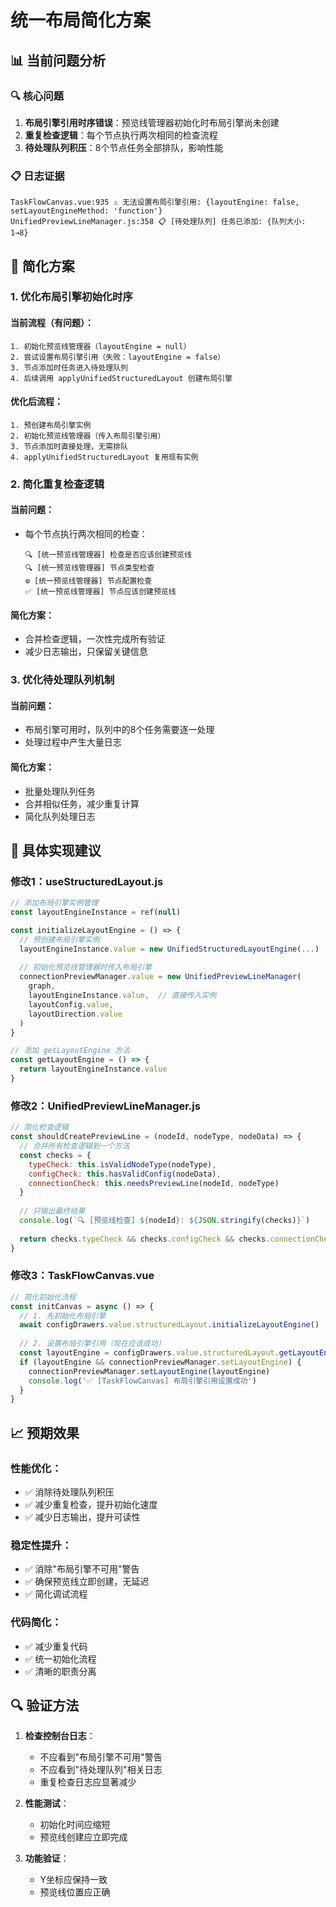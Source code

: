 # 统一布局简化方案

## 📊 当前问题分析

### 🔍 核心问题
1. **布局引擎引用时序错误**：预览线管理器初始化时布局引擎尚未创建
2. **重复检查逻辑**：每个节点执行两次相同的检查流程
3. **待处理队列积压**：8个节点任务全部排队，影响性能

### 📋 日志证据
```
TaskFlowCanvas.vue:935 ⚠️ 无法设置布局引擎引用: {layoutEngine: false, setLayoutEngineMethod: 'function'}
UnifiedPreviewLineManager.js:358 📋 [待处理队列] 任务已添加: {队列大小: 1→8}
```

## 🎯 简化方案

### 1. **优化布局引擎初始化时序**

#### 当前流程（有问题）：
```
1. 初始化预览线管理器（layoutEngine = null）
2. 尝试设置布局引擎引用（失败：layoutEngine = false）
3. 节点添加时任务进入待处理队列
4. 后续调用 applyUnifiedStructuredLayout 创建布局引擎
```

#### 优化后流程：
```
1. 预创建布局引擎实例
2. 初始化预览线管理器（传入布局引擎引用）
3. 节点添加时直接处理，无需排队
4. applyUnifiedStructuredLayout 复用现有实例
```

### 2. **简化重复检查逻辑**

#### 当前问题：
- 每个节点执行两次相同的检查：
  ```
  🔍 [统一预览线管理器] 检查是否应该创建预览线
  🔍 [统一预览线管理器] 节点类型检查
  ⚙️ [统一预览线管理器] 节点配置检查
  ✅ [统一预览线管理器] 节点应该创建预览线
  ```

#### 简化方案：
- 合并检查逻辑，一次性完成所有验证
- 减少日志输出，只保留关键信息

### 3. **优化待处理队列机制**

#### 当前问题：
- 布局引擎可用时，队列中的8个任务需要逐一处理
- 处理过程中产生大量日志

#### 简化方案：
- 批量处理队列任务
- 合并相似任务，减少重复计算
- 简化队列处理日志

## 🔧 具体实现建议

### 修改1：useStructuredLayout.js
```javascript
// 添加布局引擎实例管理
const layoutEngineInstance = ref(null)

const initializeLayoutEngine = () => {
  // 预创建布局引擎实例
  layoutEngineInstance.value = new UnifiedStructuredLayoutEngine(...)
  
  // 初始化预览线管理器时传入布局引擎
  connectionPreviewManager.value = new UnifiedPreviewLineManager(
    graph, 
    layoutEngineInstance.value,  // 直接传入实例
    layoutConfig.value, 
    layoutDirection.value
  )
}

// 添加 getLayoutEngine 方法
const getLayoutEngine = () => {
  return layoutEngineInstance.value
}
```

### 修改2：UnifiedPreviewLineManager.js
```javascript
// 简化检查逻辑
const shouldCreatePreviewLine = (nodeId, nodeType, nodeData) => {
  // 合并所有检查逻辑到一个方法
  const checks = {
    typeCheck: this.isValidNodeType(nodeType),
    configCheck: this.hasValidConfig(nodeData),
    connectionCheck: this.needsPreviewLine(nodeId, nodeType)
  }
  
  // 只输出最终结果
  console.log(`🔍 [预览线检查] ${nodeId}: ${JSON.stringify(checks)}`)
  
  return checks.typeCheck && checks.configCheck && checks.connectionCheck
}
```

### 修改3：TaskFlowCanvas.vue
```javascript
// 简化初始化流程
const initCanvas = async () => {
  // 1. 先初始化布局引擎
  await configDrawers.value.structuredLayout.initializeLayoutEngine()
  
  // 2. 设置布局引擎引用（现在应该成功）
  const layoutEngine = configDrawers.value.structuredLayout.getLayoutEngine()
  if (layoutEngine && connectionPreviewManager.setLayoutEngine) {
    connectionPreviewManager.setLayoutEngine(layoutEngine)
    console.log('✅ [TaskFlowCanvas] 布局引擎引用设置成功')
  }
}
```

## 📈 预期效果

### 性能优化：
- ✅ 消除待处理队列积压
- ✅ 减少重复检查，提升初始化速度
- ✅ 减少日志输出，提升可读性

### 稳定性提升：
- ✅ 消除"布局引擎不可用"警告
- ✅ 确保预览线立即创建，无延迟
- ✅ 简化调试流程

### 代码简化：
- ✅ 减少重复代码
- ✅ 统一初始化流程
- ✅ 清晰的职责分离

## 🔍 验证方法

1. **检查控制台日志**：
   - 不应看到"布局引擎不可用"警告
   - 不应看到"待处理队列"相关日志
   - 重复检查日志应显著减少

2. **性能测试**：
   - 初始化时间应缩短
   - 预览线创建应立即完成

3. **功能验证**：
   - Y坐标应保持一致
   - 预览线位置应正确